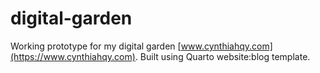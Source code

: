 # digital-garden
Working prototype for my digital garden [www.cynthiahqy.com](https://www.cynthiahqy.com). Built using Quarto website:blog template.
